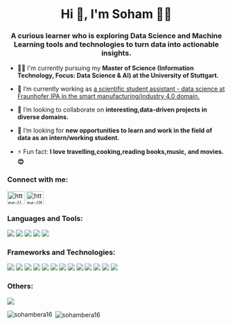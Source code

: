 <h1 align="center">Hi 👋, I'm Soham 🙋‍♂️ </h1>
<h3 align="center">A curious learner who is exploring Data Science and Machine Learning tools and technologies to turn data into actionable insights.</h3>

- 👨‍💻 I'm currently pursuing my **Master of Science (Information Technology, Focus: Data Science & AI) at the University of Stuttgart.**

- 🔭 I’m currently working as [a scientific student assistant - data science at Fraunhofer IPA in the smart manufacturing/industry 4.0 domain.](https://www.ipa.fraunhofer.de/de/referenzprojekte/ProBayes.html)

- 👯 I’m looking to collaborate on **interesting,data-driven projects in diverse domains.**

- 🤝 I’m looking for **new opportunities to learn and work in the field of data as an intern/working student.**

- ⚡ Fun fact: **I love travelling,cooking,reading books,music, and movies.😊**

<h3 align="left">Connect with me:</h3>
<p align="left">
<a href="https://www.linkedin.com/in/soham-kanti-bera" target="blank"><img align="center" src="https://raw.githubusercontent.com/rahuldkjain/github-profile-readme-generator/master/src/images/icons/Social/linked-in-alt.svg" alt="https://www.linkedin.com/in/soham-kanti-bera" height="30" width="40" /></a>
<a href="https://twitter.com/Soham_1611" target="blank"><img align="center" src="https://raw.githubusercontent.com/rahuldkjain/github-profile-readme-generator/master/src/images/icons/Social/twitter.svg" alt="https://twitter.com/Soham_1611" height="30" width="40" /></a>
</p>

<h3 align="left">Languages and Tools:</h3>
<p align="left"> <img src="https://img.shields.io/badge/Python-FFD43B?style=for-the-badge&logo=python&logoColor=blue" /> <img src="https://img.shields.io/badge/C%2B%2B-00599C?style=for-the-badge&logo=c%2B%2B&logoColor=white" /> <img src="https://img.shields.io/badge/C-00599C?style=for-the-badge&logo=c&logoColor=white" /> <img src="https://img.shields.io/badge/R-276DC3?style=for-the-badge&logo=r&logoColor=white" /> <img src="https://img.shields.io/badge/MySQL-005C84?style=for-the-badge&logo=mysql&logoColor=white" />

<h3 align="left">Frameworks and Technologies:</h3>
<p align="left"> <img src="https://img.shields.io/badge/Numpy-777BB4?style=for-the-badge&logo=numpy&logoColor=white" /> <img src="https://img.shields.io/badge/SciPy-654FF0?style=for-the-badge&logo=SciPy&logoColor=white" /> <img src="https://img.shields.io/badge/Pandas-2C2D72?style=for-the-badge&logo=pandas&logoColor=white" /> <img src="https://img.shields.io/badge/Tableau-E97627?style=for-the-badge&logo=Tableau&logoColor=white" /> <img src="https://img.shields.io/badge/scikit_learn-F7931E?style=for-the-badge&logo=scikit-learn&logoColor=white" /> <img src="https://img.shields.io/badge/PyTorch-EE4C2C?style=for-the-badge&logo=PyTorch&logoColor=white" /> <img src="https://img.shields.io/badge/TensorFlow-FF6F00?style=for-the-badge&logo=tensorflow&logoColor=white" /> <img src="https://img.shields.io/badge/microsoft%20azure-0089D6?style=for-the-badge&logo=microsoft-azure&logoColor=white" /> <img src="https://img.shields.io/badge/Linux-FCC624?style=for-the-badge&logo=linux&logoColor=black" /> <img src="https://img.shields.io/badge/GIT-E44C30?style=for-the-badge&logo=git&logoColor=white" /> <img src="https://img.shields.io/badge/GitLab-330F63?style=for-the-badge&logo=gitlab&logoColor=white" /> <img src="https://img.shields.io/badge/Docker-2CA5E0?style=for-the-badge&logo=docker&logoColor=white" /> <img src="https://img.shields.io/badge/kubernetes-326ce5.svg?&style=for-the-badge&logo=kubernetes&logoColor=white" />

<h3 align="left">Others:</h3>
<p align="left"> <img src="https://img.shields.io/badge/Kaggle-20BEFF?style=for-the-badge&logo=Kaggle&logoColor=white" />

<p><img align="left" src="https://github-readme-stats.vercel.app/api/top-langs?username=sohambera16&show_icons=true&theme=tokyonight&title_color=004080&text_color=004080&bg_color=ffffff&hide_border=true&locale=en&layout=compact" alt="sohambera16" /></p>

<p>&nbsp;<img align="center" src="https://github-readme-stats.vercel.app/api?username=sohambera16&show_icons=true&theme=cobalt&title_color=004080&text_color=004080&bg_color=ffffff&hide_border=true&locale=en" alt="sohambera16" /></p>



